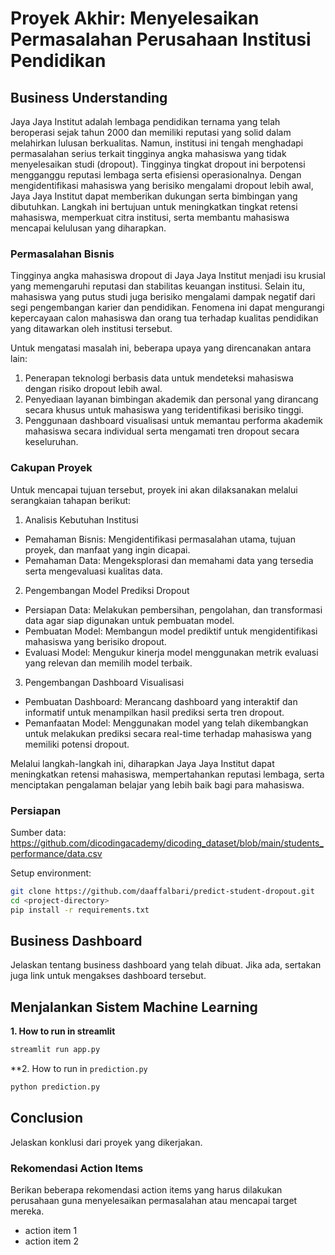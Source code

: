# Proyek Akhir: Menyelesaikan Permasalahan Perusahaan Institusi Pendidikan

## Business Understanding

Jaya Jaya Institut adalah lembaga pendidikan ternama yang telah beroperasi sejak tahun 2000 dan memiliki reputasi yang solid dalam melahirkan lulusan berkualitas. Namun, institusi ini tengah menghadapi permasalahan serius terkait tingginya angka mahasiswa yang tidak menyelesaikan studi (dropout). Tingginya tingkat dropout ini berpotensi mengganggu reputasi lembaga serta efisiensi operasionalnya. Dengan mengidentifikasi mahasiswa yang berisiko mengalami dropout lebih awal, Jaya Jaya Institut dapat memberikan dukungan serta bimbingan yang dibutuhkan. Langkah ini bertujuan untuk meningkatkan tingkat retensi mahasiswa, memperkuat citra institusi, serta membantu mahasiswa mencapai kelulusan yang diharapkan.

### Permasalahan Bisnis

Tingginya angka mahasiswa dropout di Jaya Jaya Institut menjadi isu krusial yang memengaruhi reputasi dan stabilitas keuangan institusi. Selain itu, mahasiswa yang putus studi juga berisiko mengalami dampak negatif dari segi pengembangan karier dan pendidikan. Fenomena ini dapat mengurangi kepercayaan calon mahasiswa dan orang tua terhadap kualitas pendidikan yang ditawarkan oleh institusi tersebut.

Untuk mengatasi masalah ini, beberapa upaya yang direncanakan antara lain:

1. Penerapan teknologi berbasis data untuk mendeteksi mahasiswa dengan risiko dropout lebih awal.
2. Penyediaan layanan bimbingan akademik dan personal yang dirancang secara khusus untuk mahasiswa yang teridentifikasi berisiko tinggi.
3. Penggunaan dashboard visualisasi untuk memantau performa akademik mahasiswa secara individual serta mengamati tren dropout secara keseluruhan.

### Cakupan Proyek

Untuk mencapai tujuan tersebut, proyek ini akan dilaksanakan melalui serangkaian tahapan berikut:

1. Analisis Kebutuhan Institusi

- Pemahaman Bisnis: Mengidentifikasi permasalahan utama, tujuan proyek, dan manfaat yang ingin dicapai.
- Pemahaman Data: Mengeksplorasi dan memahami data yang tersedia serta mengevaluasi kualitas data.

2. Pengembangan Model Prediksi Dropout

- Persiapan Data: Melakukan pembersihan, pengolahan, dan transformasi data agar siap digunakan untuk pembuatan model.
- Pembuatan Model: Membangun model prediktif untuk mengidentifikasi mahasiswa yang berisiko dropout.
- Evaluasi Model: Mengukur kinerja model menggunakan metrik evaluasi yang relevan dan memilih model terbaik.

3. Pengembangan Dashboard Visualisasi

- Pembuatan Dashboard: Merancang dashboard yang interaktif dan informatif untuk menampilkan hasil prediksi serta tren dropout.
- Pemanfaatan Model: Menggunakan model yang telah dikembangkan untuk melakukan prediksi secara real-time terhadap mahasiswa yang memiliki potensi dropout.

Melalui langkah-langkah ini, diharapkan Jaya Jaya Institut dapat meningkatkan retensi mahasiswa, mempertahankan reputasi lembaga, serta menciptakan pengalaman belajar yang lebih baik bagi para mahasiswa.

### Persiapan

Sumber data: https://github.com/dicodingacademy/dicoding_dataset/blob/main/students_performance/data.csv

Setup environment:

```bash
git clone https://github.com/daaffalbari/predict-student-dropout.git
cd <project-directory>
pip install -r requirements.txt
```

## Business Dashboard

Jelaskan tentang business dashboard yang telah dibuat. Jika ada, sertakan juga link untuk mengakses dashboard tersebut.

## Menjalankan Sistem Machine Learning

**1. How to run in streamlit**
```bash
streamlit run app.py
```

**2. How to run in ``prediction.py``
```bash
python prediction.py
```

## Conclusion

Jelaskan konklusi dari proyek yang dikerjakan.

### Rekomendasi Action Items

Berikan beberapa rekomendasi action items yang harus dilakukan perusahaan guna menyelesaikan permasalahan atau mencapai target mereka.

- action item 1
- action item 2
